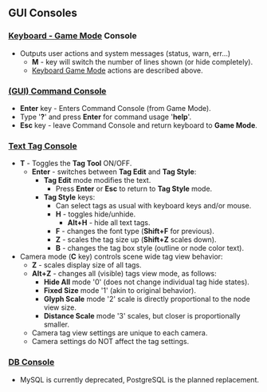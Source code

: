 ## GUI Consoles

### [Keyboard - Game Mode](https://github.com/GaiaViz/GaiaViz/wiki/User-Commands#keyboard---game-mode) Console

- Outputs user actions and system messages (status, warn, err...)
    - **M** - key will switch the number of lines shown (or hide completely).
    - [Keyboard Game Mode](https://github.com/GaiaViz/GaiaViz/wiki/User-Commands#keyboard---game-mode) actions are described above.

### [(GUI) Command Console](https://github.com/GaiaViz/GaiaViz/wiki/GUI-Console)

- **Enter** key - Enters Command Console (from Game Mode).
- Type '**?**' and press **Enter** for command usage '**help**'.
- **Esc** key - leave Command Console and return keyboard to **Game Mode**.

### [Text Tag Console](https://github.com/GaiaViz/GaiaViz/wiki/Text-Tags)

- **T** - Toggles the **Tag Tool** ON/OFF.
    - **Enter** - switches between **Tag Edit** and **Tag Style**:
        - **Tag Edit** mode modifies the text.
            - Press **Enter** or **Esc** to return to **Tag Style** mode.
        - **Tag Style** keys:
            - Can select tags as usual with keyboard keys and/or mouse.
            - **H** - toggles hide/unhide.
                - **Alt+H** - hide all text tags.
            - **F** - changes the font type (**Shift+F** for previous).
            - **Z** - scales the tag size up (**Shift+Z** scales down).
            - **B** - changes the tag box style (outline or node color text).
- Camera mode (**C** key) controls scene wide tag view behavior:
    - **Z** - scales display size of all tags.
    - **Alt+Z** - changes all (visible) tags view mode, as follows:
        - **Hide All** mode '0' (does not change individual tag hide states).
        - **Fixed Size** mode '1' (akin to original behavior).
        - **Glyph Scale** mode '2' scale is directly proportional to the node view size.
        - **Distance Scale** mode '3' scales, but closer is proportionally smaller.
    - Camera tag view settings are unique to each camera.
    - Camera settings do NOT affect the tag settings.

### [DB Console](https://github.com/GaiaViz/GaiaViz/wiki/MySQL)
- MySQL is currently deprecated, PostgreSQL is the planned replacement.